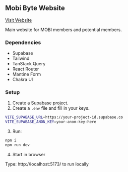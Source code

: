 ## Mobi Byte Website

[Visit Website](https://mobi-public-website.vercel.app/)

Main website for MOBI members and potential members.

### Dependencies

-   Supabase
-   Tailwind
-   TanStack Query
-   React Router
-   Mantine Form
-   Chakra UI

### Setup

1. Create a Supabase project.
2. Create a `.env` file and fill in your keys.

```bash
VITE_SUPABASE_URL=https://your-project-id.supabase.co
VITE_SUPABASE_ANON_KEY=your-anon-key-here
```

3. Run:

```bash
npm i
npm run dev
```

4. Start in browser

Type: http://localhost:5173/ to run locally
